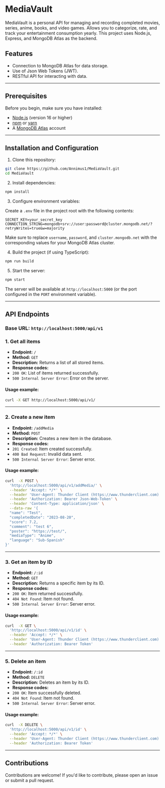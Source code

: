# MediaVault

MediaVault is a personal API for managing and recording completed movies, series, anime, books, and video games. Allows you to categorize, rate, and track your entertainment consumption yearly. This project uses Node.js, Express, and MongoDB Atlas as the backend.

## Features

- Connection to MongoDB Atlas for data storage.
- Use of Json Web Tokens (JWT).
- RESTful API for interacting with data.

---

## Prerequisites

Before you begin, make sure you have installed:

- [Node.js](https://nodejs.org/) (version 16 or higher)
- [npm](https://www.npmjs.com/) or [yarn](https://yarnpkg.com/)
- A [MongoDB Atlas](https://www.mongodb.com/cloud/atlas) account

---

## Installation and Configuration

1. Clone this repository:

```bash
git clone https://github.com/Annimus1/MediaVault.git
cd MediaVault
```

2. Install dependencies:

```bash
npm install
```

3. Configure environment variables:

Create a `.env` file in the project root with the following contents:

```properties
SECRET_KEY=your_secret_key
CONNECTION_STRING=mongodb+srv://user:password@cluster.mongodb.net/?retryWrites=true&w=majority
```

Make sure to replace `username`, `password`, and `cluster.mongodb.net` with the corresponding values ​​for your MongoDB Atlas cluster.

4. Build the project (if using TypeScript):

```bash
npm run build
```

5. Start the server:

```bash
npm start
```

The server will be available at `http://localhost:5000` (or the port configured in the `PORT` environment variable).

---

## API Endpoints

### **Base URL:** `http://localhost:5000/api/v1`

### **1. Get all items**
- **Endpoint:** `/`
- **Method:** `GET`
- **Description:** Returns a list of all stored items.
- **Response codes:**
- `200 OK`: List of items returned successfully.
- `500 Internal Server Error`: Error on the server.

#### Usage example:
```bash
curl -X GET http://localhost:5000/api/v1/
```

---

### **2. Create a new item**
- **Endpoint:** `/addMedia`
- **Method:** `POST`
- **Description:** Creates a new item in the database.
- **Response codes:**
- `201 Created`: Item created successfully.
- `400 Bad Request`: Invalid data sent.
- `500 Internal Server Error`: Server error.

#### Usage example:
```bash
curl  -X POST \
  'http://localhost:5000/api/v1/addMedia/' \
  --header 'Accept: */*' \
  --header 'User-Agent: Thunder Client (https://www.thunderclient.com)' \
  --header 'Authorization: Bearer Json-Web-Token' \
  --header 'Content-Type: application/json' \
  --data-raw '{
  "name": "Test",
  "completedDate": "2023-08-20",
  "score": 7.2,
  "comment": "test 6",
  "poster": "https://test/",
  "mediaType": "Anime",
  "language": "Sub-Spanish"
}'
```

---

### **3. Get an item by ID**
- **Endpoint:** `/:id`
- **Method:** `GET`
- **Description:** Returns a specific item by its ID.
- **Response codes:**
- `200 OK`: Item returned successfully.
- `404 Not Found`: Item not found.
- `500 Internal Server Error`: Server error.

#### Usage example:
```bash
curl  -X GET \
  'http://localhost:5000/api/v1/id' \
  --header 'Accept: */*' \
  --header 'User-Agent: Thunder Client (https://www.thunderclient.com)' \
  --header 'Authorization: Bearer Token'
```

---

### **5. Delete an item**
- **Endpoint:** `/:id`
- **Method:** `DELETE`
- **Description:** Deletes an item by its ID.
- **Response codes:**
- `200 OK`: Item successfully deleted.
- `404 Not Found`: Item not found.
- `500 Internal Server Error`: Server error.

#### Usage example:
```bash
curl  -X DELETE \
  'http://localhost:5000/api/v1/id' \
  --header 'Accept: */*' \
  --header 'User-Agent: Thunder Client (https://www.thunderclient.com)' \
  --header 'Authorization: Bearer Token'
```

---

## Contributions

Contributions are welcome! If you'd like to contribute, please open an issue or submit a pull request.